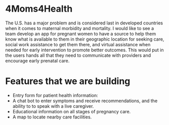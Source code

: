 # 4Moms4Health
The U.S. has a major problem and is considered last in developed countries when it comes to maternal morbidity and mortality. I would like to see a team develop an app for pregnant women to have a source to help them know what is available to them in their geographic location for seeking care, social work assistance to get them there, and virtual assistance when needed for early intervention to promote better outcomes. This would put in the users hands all that they need to communicate with providers and encourage early prenatal care.

# Features that we are building
- Entry form for patient health information: 
- A chat bot to enter symptoms and receive recommendations, and the ability to to speak with a live caregiver.
- Educational information on all stages of pregnancy care.
- A map to locate nearby care facilities.



